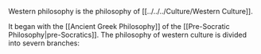 Western philosophy is the philosophy of [[../../../Culture/Western Culture]].

It began with the [[Ancient Greek Philosophy]] of the [[Pre-Socratic Philosophy|pre-Socratics]].
The philosophy of western culture is divided into severn branches:
 
